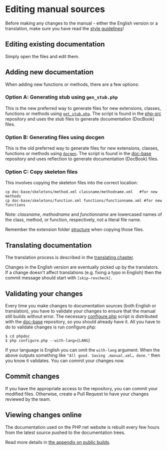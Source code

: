 # Editing manual sources

Before making any changes to the manual - either the English version or a
translation, make sure you have read the [style guidelines](style.md)!

## Editing existing documentation
Simply open the files and edit them.

## Adding new documentation
When adding new functions or methods, there are a few options:

### Option A: Generating stub using `gen_stub.php`
This is the new preferred way to generate files for new extensions, classes, functions
or methods using [`get_stub.php`][gen_stub]. The script is found in the [php-src][php-src]
repository and uses the stub files to generate documentation (DocBook) files.

### Option B: Generating files using docgen
This is the old preferred way to generate files for new extensions, classes, functions
or methods using [`docgen`][docgen]. The script is found in the [doc-base][doc-base]
repository and uses reflection to generate documentation (DocBook) files.

### Option C: Copy skeleton files
This involves copying the skeleton files into the correct location:
```
cp doc-base/skeletons/method.xml classname/methodname.xml   #for new methods
cp doc-base/skeletons/function.xml functions/functionname.xml #for new functions
```

Note: *classname*, *methodname* and *functionname* are lowercased names of the
class, method, or function, respectively, not a literal file name.

Remember the extension folder [structure](structure.md) when copying those files.

## Translating documentation
The translation process is described in the [translating chapter](translating.md).

Changes in the English version are eventually picked up by the translators.
If a change doesn't affect translations (e.g. fixing a typo in English) then the
commit message should start with `[skip-revcheck]`.

## Validating your changes
Every time you make changes to documentation sources (both English or translation),
you have to validate your changes to ensure that the manual still builds without error.
The necessary [configure.php][configure.php] script is distributed with the
[doc-base][doc-base] repository, so you should already have it. All you have
to do to validate changes is run configure.php:
```
$ cd phpdoc
$ php configure.php --with-lang={LANG}
```
If your language is English you can omit the `with-lang` argument. When the above
outputs something like `"All good. Saving .manual.xml… done."` then you know it validates.
You can commit your changes now.

## Commit changes
If you have the appropriate access to the repository, you can commit your modified files.
Otherwise, create a Pull Request to have your changes reviewed by the team.

## Viewing changes online
The documentation used on the PHP.net website is rebuilt every few hours from
the latest source pushed to the documentation trees.

Read more details in [the appendix on public builds](public-builds.md).

[docgen]: https://github.com/php/doc-base/tree/master/scripts/docgen
[doc-base]: https://github.com/php/doc-base/
[gen_stub]: https://github.com/php/php-src/tree/master/build/gen_stub.php
[php-src]: https://github.com/php/php-src/
[configure.php]: https://github.com/php/doc-base/blob/master/configure.php
